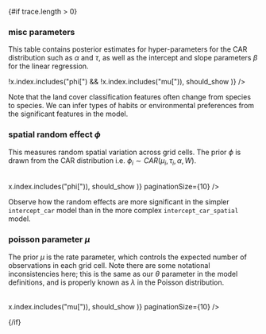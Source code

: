 <script>
  import Table from "$lib/Table.svelte";
  export let trace = [];
  export let should_show = true;

  function show_significant(trace, should_show) {
    if (!should_show) {
      return trace;
    }
    // only keep elements that do not include 0 on their credible interval
    return trace.filter(
      (x) => (x["hdi_2.5%"] < 0 && x["hdi_97.5%"] < 0) || (x["hdi_2.5%"] > 0 && x["hdi_97.5%"] > 0)
    );
  }
</script>

{#if trace.length > 0}

### misc parameters

This table contains posterior estimates for hyper-parameters for the CAR distribution such as $\alpha$ and $\tau$, as well as the intercept and slope parameters $\beta$ for the linear regression.

<Table
  data={show_significant(
    trace.filter((x) => !x.index.includes("phi[") && !x.index.includes("mu[")),
    should_show
  )}
/>

Note that the land cover classification features often change from species to species.
We can infer types of habits or environmental preferences from the significant features in the model.

### spatial random effect $\phi$

This measures random spatial variation across grid cells.
The prior $\phi$ is drawn from the CAR distribution i.e. $\phi_i \sim CAR(\mu_i, \tau_i, \alpha, W)$.

<Table
  data={show_significant(
    trace.filter((x) => x.index.includes("phi[")),
    should_show
  )}
  paginationSize={10}
/>

Observe how the random effects are more significant in the simpler `intercept_car` model than in the more complex `intercept_car_spatial` model.

### poisson parameter $\mu$

The prior $\mu$ is the rate parameter, which controls the expected number of observations in each grid cell.
Note there are some notational inconsistencies here; this is the same as our $\theta$ parameter in the model definitions, and is properly known as $\lambda$ in the Poisson distribution.

<Table
  data={show_significant(
    trace.filter((x) => x.index.includes("mu[")),
    should_show
  )}
  paginationSize={10}
/>

{/if}
